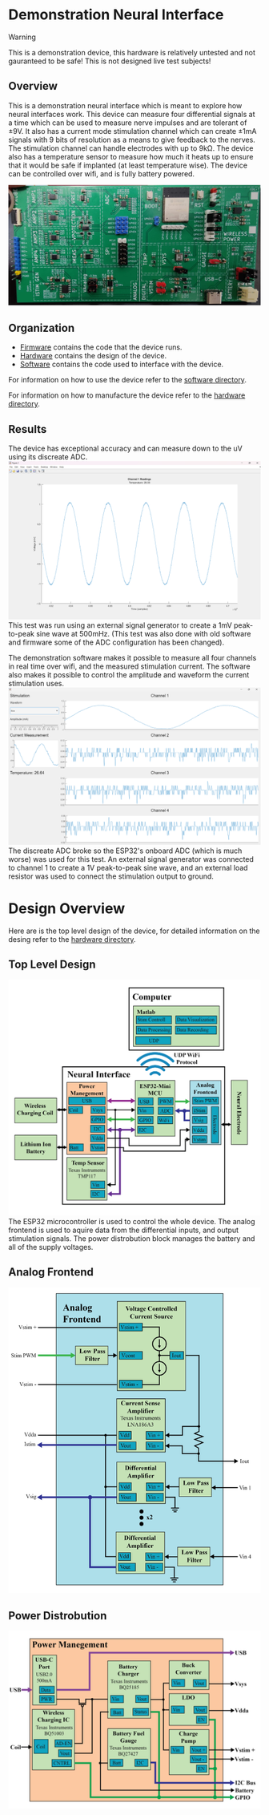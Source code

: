 # Demonstration Neural Interface
>[!warning]
>This is a demonstration device, this hardware is relatively untested and not gauranteed to be safe! This is not designed live test subjects!

## Overview
This is a demonstration neural interface which is meant to explore how neural interfaces work.  This device can measure four differential signals at a time which can be used to measure nerve impulses and are tolerant of ±9V. It also has a current mode stimulation channel which can create ±1mA signals with 9 bits of resolution as a means to give feedback to the nerves. The stimulation channel can handle electrodes with up to 9kΩ. The device also has a temperature sensor to measure how much it heats up to ensure that it would be safe if implanted (at least temperature wise). The device can be controlled over wifi, and is fully battery powered.

![Manufactured device](/Figures/manufactured_device.jpg)

## Organization
- [Firmware](/Firmware/Neural_Demo/) contains the code that the device runs.
- [Hardware](/Hardware/) contains the design of the device.
- [Software](/Software/) contains the code used to interface with the device.

For information on how to use the device refer to the [software directory](/Software/).

For information on how to manufacture the device refer to the [hardware directory](/Hardware/).

## Results
The device has exceptional accuracy and can measure down to the uV using its discreate ADC.
![Low Voltage Test](/Figures/1mV_test.png)
This test was run using an external signal generator to create a 1mV peak-to-peak sine wave at 500mHz. (This test was also done with old software and firmware some of the ADC configuration has been changed).

The demonstration software makes it possible to measure all four channels in real time over wifi, and the measured stimulation current. The software also makes it possible to control the amplitude and waveform the current stimulation uses.
![Full sweet](/Figures/current_measurement_sine.png)
The discreate ADC broke so the ESP32's onboard ADC (which is much worse) was used for this test. An external signal generator was connected to channel 1 to create a 1V peak-to-peak sine wave, and an external load resistor was used to connect the stimulation output to ground.

# Design Overview
Here are is the top level design of the device, for detailed information on the desing refer to the [hardware directory](Hardware).

## Top Level Design
![Top level block diagram](/Figures/Top_Level.png)
The ESP32 microcontroller is used to control the whole device. The analog frontend is used to aquire data from the differential inputs, and output stimulation signals. The power distrobution block manages the battery and all of the supply voltages.

## Analog Frontend
![Analog frontend block diagram](/Figures/Analog_Frontend.png)

## Power Distrobution
![Power Distrobution block diagram](/Figures/Power_Distrobution.png)

